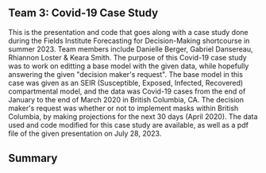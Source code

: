## Team 3: Covid-19 Case Study
This is the presentation and code that goes along with a case study done during the Fields Institute Forecasting for Decision-Making shortcourse in summer 2023. Team members include Danielle Berger, Gabriel Dansereau, Rhiannon Loster & Keara Smith. The purpose of this Covid-19 case study was to work on editting a base model with the given data, while hopefully answering the given "decision maker's request". The base model in this case was given as an SEIR (Susceptible, Exposed, Infected, Recovered) compartmental model, and the data was Covid-19 cases from the end of January to the end of March 2020 in British Columbia, CA. The decision maker's request was whether or not to implement masks within British Columbia, by making projections for the next 30 days (April 2020). The data used and code modified for this case study are available, as well as a pdf file of the given presentation on July 28, 2023.

## Summary



